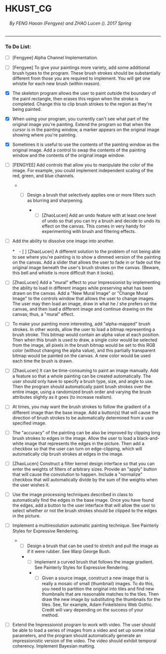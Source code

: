 # HKUST_CG 
###### 　By FENG Haoan (Fengyee) and ZHAO Lucen (). 2017 Spring
***
### To Do List: 

- [ ] [Fengyee] Alpha Channel Implementation.

- [ ] [Fengyee] To give your paintings more variety, add some additional brush types to the program. These brush strokes should be substantially different from those you are required to implement. You will get one whistle for each new brush (within reason).

- [x] The skeleton program allows the user to paint outside the boundary of the paint rectangle, then erases this region when the stroke is completed. Change this to clip brush strokes to the region as they're being painted.

- [x]  When using your program, you currently can't see what part of the original image you're painting. Extend the program so that when the cursor is in the painting window, a marker appears on the original image showing where you're painting.

- [x]  Sometimes it is useful to use the contents of the painting window as the original image. Add a control to swap the contents of the painting window and the contents of the original image window.

- [ ] [FENGYEE] Add controls that allow you to manipulate the color of the image. For example, you could implement independent scaling of the red, green, and blue channels.

    * - [ ] Design a brush that selectively applies one or more filters such as blurring and sharpening.

        * - [ ]  [ZhaoLucen] Add an undo feature with at least one level of undo so that you can try a brush and decide to undo its effect on the canvas. This comes in very handy for experimenting with brush and filtering effects.

- [ ]  Add the ability to dissolve one image into another.

    *　- [ ] [ZhaoLucen] A different solution to the problem of not being able to see where you're painting is to show a dimmed version of the painting on the canvas. Add a slider that allows the user to fade in or fade out the original image beneath the user's brush strokes on the canvas. (Beware, this bell and whistle is more difficult than it looks).

- [ ]  [ZhaoLucen] Add a "mural" effect to your Impressionist by implementing the ability to load in different images while preserving what has been drawn on the canvas. Add a "New Mural Image" or "Change Mural Image" to the controls window that allows the user to change images. The user may then load an image, draw in what he / she prefers on the canvas, and then load a different image and continue drawing on the canvas; thus, a "mural" effect.

- [ ]  To make your painting more interesting, add "alpha-mapped" brush strokes. In other words, allow the user to load a bitmap representing a brush stroke. This bitmap would contain an alpha value at each position. Then when this brush is used to draw, a single color would be selected from the image, all pixels in the brush bitmap would be set to this RGB color (without changing the alpha value), and this partially transparent bitmap would be painted on the canvas. A new color would be used each time the brush is drawn.

- [ ]  [ZhaoLucen] It can be time-consuming to paint an image manually. Add a feature so that a whole painting can be created automatically. The user should only have to specify a brush type, size, and angle to use. Then the program should automatically paint brush strokes over the entire image, using a randomized brush order and varying the brush attributes slightly as it goes (to increase realism).

- [ ]  At times, you may want the brush strokes to follow the gradient of a different image than the base image. Add a button(s) that will cause the direction of brush strokes to be automatically determined from a user specified image.

- [ ]  The "accuracy" of the painting can be also be improved by clipping long brush strokes to edges in the image. Allow the user to load a black-and-white image that represents the edges in the picture. Then add a checkbox so that the user can turn on edge-clipping, which will automatically clip brush strokes at edges in the image.

- [ ] [ZhaoLucen] Construct a filter kernel design interface so that you can enter the weights of filters of arbitrary sizes. Provide an "apply" button that will cause the convolution to happen. Include a "normalize" checkbox that will automatically divide by the sum of the weights when the user wishes it.

- [ ]  Use the image processing techniques described in class to automatically find the edges in the base image. Once you have found the edges, add a button to the user interface that will allow the user to select whether or not the brush strokes should be clipped to the edges in the picture.

- [ ] Implement a multiresolution automatic painting technique. See Painterly Styles for Expressive Rendering.

    * - [ ]  Design a brush that can be used to stretch and pull the image as if it were rubber. See Warp George Bush.

        * - [ ]  Implement a curved brush that follows the image gradient. See Painterly Styles for Expressive Rendering.

            * - [ ]  Given a source image, construct a new image that is really a mosaic of small (thumbnail) images. To do this, you need to partition the original into tiles and find new thumbnails that are reasonable matches to the tiles. Then draw the new image by substituting the thumbnails for the tiles. See, for example, Adam Finkelsteins Web Gothic. Credit will vary depending on the success of your method.

- [ ] Extend the Impressionist program to work with video. The user should be able to load a series of images from a video and set up some initial parameters, and the program should automatically generate an impressionistic version of the video. The video should exhibit temporal coherency. Implement Bayesian matting.
